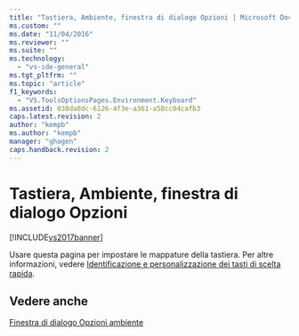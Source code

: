 ```yaml
---
title: "Tastiera, Ambiente, finestra di dialogo Opzioni | Microsoft Docs"
ms.custom: ""
ms.date: "11/04/2016"
ms.reviewer: ""
ms.suite: ""
ms.technology: 
  - "vs-ide-general"
ms.tgt_pltfrm: ""
ms.topic: "article"
f1_keywords: 
  - "VS.ToolsOptionsPages.Environment.Keyboard"
ms.assetid: 038da8dc-6126-4f3e-a361-a58cc04cafb3
caps.latest.revision: 2
author: "kempb"
ms.author: "kempb"
manager: "ghogen"
caps.handback.revision: 2
---
```

# Tastiera, Ambiente, finestra di dialogo Opzioni
[!INCLUDE[vs2017banner](../../code-quality/includes/vs2017banner.md)]

Usare questa pagina per impostare le mappature della tastiera.  Per altre informazioni, vedere [Identificazione e personalizzazione dei tasti di scelta rapida](../../ide/identifying-and-customizing-keyboard-shortcuts-in-visual-studio.md).  
  
## Vedere anche  
 [Finestra di dialogo Opzioni ambiente](../../ide/reference/environment-options-dialog-box.md)